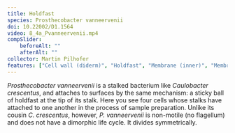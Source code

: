 ```yaml
---
title: Holdfast
species: Prosthecobacter vanneervenii 
doi: 10.22002/D1.1564
video: 8_4a_Pvanneervenii.mp4
compSlider:
    beforeAlt: ""
    afterAlt: ""
collector: Martin Pilhofer
features: ["Cell wall (diderm)", "Holdfast", "Membrane (inner)", "Membrane (outer)", "Microtubules", "Pili", "Ribosomes", "Storage granules"]
---
```


*Prosthecobacter vanneervenii* is a stalked bacterium like *Caulobacter crescentus*, and attaches to surfaces by the same mechanism: a sticky ball of holdfast at the tip of its stalk. Here you see four cells whose stalks have attached to one another in the process of sample preparation. Unlike its cousin *C. crescentus*, however, *P. vanneervenii* is non-motile (no flagellum) and does not have a dimorphic life cycle. It divides symmetrically.


